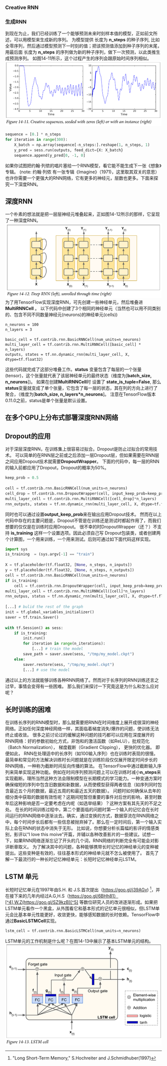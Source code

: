<!-- translation : alex cheen -->
### Creative RNN
### 生成RNN
到现在为止，我们已经训练了一个能够预测未来时刻样本值的模型，正如前文所述，可以用模型来生成新的序列。
为模型提供 长度为 **n_steps** 的种子序列, 比如全零序列，然后通过模型预测下一时刻的值；把该预测值添加到种子序列的末尾，用最后面 长度为 **n_steps** 的序列做为新的种子序列，做下一次预测，以此类推生成预测序列。
如图14-11所示，这个过程产生的序列会跟原始时间序列相似。
![Figure 14-11](../images/chapter_14/14-11.PNG)

```python
sequence = [0.] * n_steps
for iteration in range(300):
	X_batch = np.array(sequence[-n_steps:].reshape(1, n_steps, 1)
	y_pred = sess.run(outputs, feed_dict={X: X_batch}
	sequence.append(y_pred[0, -1, 0]
```
如果你试图把约翰·列侬的唱片塞给一个RNN模型，看它能不能生成下一张《想象》专辑。
(note: 约翰·列侬 有一张专辑《Imagine》（1971)，这里取其双关的意思）
也许你需要一个更强大的RNN网络，它有更多的神经元，层数也更多。下面来探究一下深度RNN。
## 深度RNN
一个朴素的想法就是把一层层神经元堆叠起来，正如图14-12所示的那样，它呈现了一种深度RNN。
![Figure 14-12](../images/chapter_14/14-12.PNG)
为了用TensorFlow实现深度RNN，可先创建一些神经单元，然后堆叠进 **MultiRNNCell** 。
以下代码中创建了3个相同的神经单元（当然也可以用不同类别的、包含不同不同数量神经元(neurons)的神经单元(cells))

```pyton
n_neurons = 100
n_layers = 3

basic_cell = tf.contrib.rnn.BasicRNNCell(num_units=n_neurons)
multi_layer_cell = tf.contrib.rnn.MultiRNNCell([basic_cell] * n_layers)
outputs, states = tf.nn.dynamic_rnn(multi_layer_cell, X, dtype=tf.float32)
```
这些代码就完成了这部分堆叠工作。**status** 变量包含了每层的一个张量(tensor)，这个张量就代表了该层神经单元的最终状态（维度为[**batch_size, n_neurons**])。
如果在创建**MultiRNNCell**时 设置了 **state_is_tuple=False**, 那么**status**变量就变成了单个张量，它包含了每一层的状态，其在列的方向上进行了聚合，（维度为[**batch_size, n_layers\*n_neurons**]。
注意在TensorFlow版本0.11.0之前，status是单个张量是默认设置。

## 在多个GPU上分布式部署深度RNN网络

<!-- todo later -->

## Dropout的应用

对于深层深度RNN，在训练集上很容易过拟合。Dropout是防止过拟合的常用技术。
可以简单的在RNN层之前或之后添加一层Dropout层，但如果需要在RNN层之间应用Dropout技术就需要**DropoutWrapper**。
下面的代码中，每一层的RNN的输入前都应用了Dropout，Dropout的概率为50%。
```python
keep_prob = 0.5

cell = tf.contrib.rnn.BasicRNNCell(num_units=n_neurons)
cell_drop = tf.contrib.rnn.DropoutWrapper(cell, input_keep_prob=keep_prob)
multi_layer_cell = tf.contrib.rnn.MultiRNNCell([cell_drop]*n_layers)
rnn_outputs, states = tf.nn.dynamic_rnn(multi_layer_cell, X, dtype=tf.float32)
```
同时也可以通过设置**output_keep_prob**来在输出应用Dropout技术。
然而在以上代码中存在的主要问题是，Dropout不管是在训练还是测试时都起作用了，而我们想要的仅仅是在训练时应用Dropout。
很不幸的时DropoutWrapper（还？）不支持 **is_training** 这样一个设置选项。因此必须自己写 Dropout包装类，或者创建两个计算图，一个用来训练，一个用来测试。后则可通过如下面代码这样实现。
```python
import sys
is_training  = (sys.argv[-1] == "train")

X = tf.placeholder(tf.float32, [None, n_steps, n_inputs])
y = tf.placeholder(tf.float32, [None, n_steps, n_outputs])
cell = tf.contrib.rnn.BasicRNNCell(num_units=n_neurons)
if is_training:
	cell = tf.contrib.rnn.DropoutWrapper(cell, input_keep_prob=keep_prob)
multi_layer_cell = tf.contrib.rnn.MultiRNNCell([cell]*n_layers)
rnn_outpus, status = tf.nn.dynamic_rnn(multi_layer_cell, X, dtype=tf.float32)

[...] # bulid the rest of the graph
init = tf.global_variables_initializer()
saver = tf.train.Saver()

with tf.Session() as sess:
	if is_training:
		init.run()
		for iteration in range(n_iterations):
			[...] # train the model
		save_path = saver.save(sess, "/tmp/my_model.ckpt")
	else:
		saver.restore(sess, "/tmp/my_model.ckpt")
		[...] # use the model
```
 通过以上的方法就能够训练各种RNN网络了。然而对于长序列的RNN训练还言之过早，事情会变得有一些困难。
 那么我们来探讨一下究竟这是为什么和怎么应对呢？
 
## 长时训练的困难
 
 在训练长序列的RNN模型时，那么就需要把RNN在时间维度上展开成很深的神经网络。正如任何深度神经网络一样，其面临着梯度消失/爆炸的问题，使训练无法终止或收敛。
 很多之前讨论过的缓解这种问题的技巧都可以应用在深度展开的RNN网络：好的参数初始化方式，非饱和的激活函数（如ReLU），批规范化（Batch Normalization）， 梯度截断（Gradient Clipping）， 更快的优化器。
即便如此， RNN在处理适中的长序列（如100输入序列）也在训练时表现的很慢。
最简单和常见的方法解决训练时长问题就是在训练阶段仅仅展开限定时间步长的RNN网络，一种称为截断时间反向传播的算法。
在TensorFlow中通过截断输入序列来简单实现这种功能。例如在时间序列预测问题上可以在训练时减小**n_steps**来实现截断。理所当然这种方法会限制模型在长期模式的学习能力。一种变通方案时确保缩短的序列中包含旧数据和新数据，从而使模型获得两者信息（如序列同时包含最近五个月的数据，最近五周的和最近五天的数据）。
问题时如何确保从去年的细分类中获取的数据有效性呢？这期间短暂但重要的事件对后世的影响，甚至时数年后这种影响是否一定要考虑在内呢（如选举结果）？这种方案有其先天的不足之处。
在长的时间训练过程中，第二个要面临的问题时第一个输入的记忆会在长时间运行的RNN网络中逐渐淡去。确实，通过变换的方式，数据穿流在RNN网络之中，每个时间步长后都有一些信息被抛弃掉了。那么在一定时间后，第一个输入实际上会在RNN的状态中消失于无形。
比如说，你想要分析长篇幅的影评的情感类别，影评以“I love this moive”开篇，并辅以各种改善影片的一些建议。试想一下，如果RNN网络逐渐忘记了开头的几个词，RNN网络的判断完全有可能会对影评断章取义。
为了解决其中的问题，各种能够携带长时记忆的神经单元的变种被提出。这些变种是有效的，往往基本形式的神经单元就不怎么被使用了。
首先了解一下最流行的一种长时记忆神经单元：长短时记忆神经单元LSTM。

## LSTM 单元
长短时记忆单元在1997年由S.H. 和 J.S.首次提出（https://goo.gl/j39AGv) [^3]，并在接下来的几年内经过A.G,H.S（https://goo.gl/6BHh81）[^4],W.Z(https://goo.gl/SZ9kzB)[^5] 等数位研究人员的改进逐渐形成。如果把LSTM单元看作一个黑盒，从外围看它和基本形式的记忆单元很相似，但LSTM单元会比基本单元性能更好，收敛更快，能够感知数据的长时依赖。TensorFlow中通过**BasicLSTMCell**实现。
[^3]: "Long Short-Term Memory," S.Hochreiter and J.Schmidhuber(1997)
[^4]: "Long Short-Term Memory Recurrent Neural Network Architectures for Large Scale Acoustic Modeling," H.Sak et al.(2014)
[^5]: "Recurrent Neural Network Regularization," W.Zaremba et al.(2015)

```python
lstm_cell = tf.contrib.rnn.BasicLSTMCell(num_units=n_neurons)
```

LSTM单元的工作机制是什么呢？在图14-13中展示了基本LSTM单元的结构。
![Figure 14-13](../images/chapter_14/14-13.PNG)


